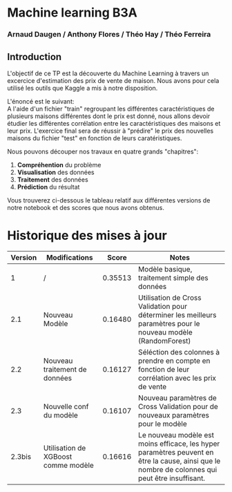 # Machine learning B3A
### Arnaud Daugen / Anthony Flores / Théo Hay / Théo Ferreira

## Introduction 

L'objectif de ce TP est la découverte du Machine Learning à travers un excercice d'estimation des prix de vente de maison. Nous avons pour cela utilisé les outils que Kaggle a mis à notre disposition.

L'énoncé est le suivant:  
 A l'aide d'un fichier "train" regroupant les différentes caractéristiques de plusieurs maisons différentes dont le prix est donné, nous allons devoir étudier les différentes corrélation entre les caractéristiques des maisons et leur prix. L'exercice final sera de réussir à "prédire" le prix des nouvelles maisons du fichier "test" en fonction de leurs caratéristiques.

Nous pouvons découper nos travaux en quatre grands "chapitres":

1. **Compréhention** du problème
2. **Visualisation** des données
3. **Traitement** des données
4. **Prédiction** du résultat

Vous trouverez ci-dessous le tableau relatif aux différentes versions de notre notebook et des scores que nous avons obtenus.

# Historique des mises à jour
| Version | Modifications | Score | Notes
|-|-|-|-|
| 1|/| 0.35513 | Modèle basique, traitement simple des données  |
| 2.1 | Nouveau Modèle | 0.16480 | Utilisation de Cross Validation pour déterminer les meilleurs paramètres pour le nouveau modèle (RandomForest) |
| 2.2 | Nouveau traitement de données | 0.16127 | Séléction des colonnes à prendre en compte en fonction de leur corrélation avec les prix de vente|
| 2.3 | Nouvelle conf du modèle | 0.16107 | Nouveau paramètres de Cross Validation pour de nouveaux paramètres pour le modèle |
| 2.3bis | Utilisation de XGBoost comme modèle | 0.16616 | Le nouveau modèle est moins efficace, les hyper paramètres peuvent en être la cause, ainsi que le nombre de colonnes qui peut être insuffisant. |

